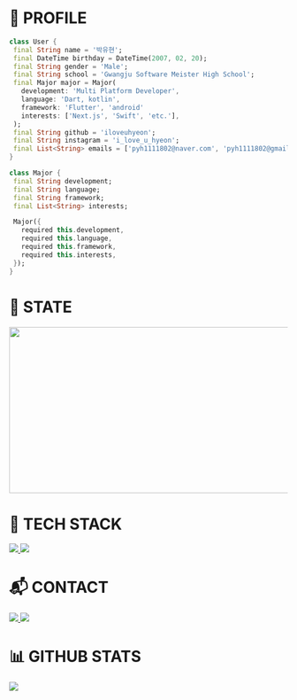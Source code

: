 <h1 align="left">👋 PROFILE</h1>

 ```dart
 class User {
  final String name = '박유현';
  final DateTime birthday = DateTime(2007, 02, 20);
  final String gender = 'Male';
  final String school = 'Gwangju Software Meister High School';
  final Major major = Major(
    development: 'Multi Platform Developer',
    language: 'Dart, kotlin',
    framework: 'Flutter', 'android'
    interests: ['Next.js', 'Swift', 'etc.'],
  );
  final String github = 'iloveuhyeon';
  final String instagram = 'i_love_u_hyeon';
  final List<String> emails = ['pyh1111802@naver.com', 'pyh1111802@gmail.com'];
}

class Major {
  final String development;
  final String language;
  final String framework;
  final List<String> interests;

  Major({
    required this.development,
    required this.language,
    required this.framework,
    required this.interests,
  });
}

```

<h1 align="left">🌱 STATE</h1>

<p align="left">
  <a href="https://github.com/devxb/gitanimals" target="_blank">
    <img src="https://render.gitanimals.org/farms/iloveuhyeon" width="600" height="300" />
  </a>
</p>


<h1 align="left">🚀 TECH STACK</h1>

<p align="left">
  <a href="https://flutter.dev" target="_blank">
    <img src="https://img.shields.io/badge/Flutter-2ECCFA?style=flat-square&logo=Flutter&logoColor=FFFFFF"/>
  </a>
 
  <a href="https://dart.dev" target="_blank">
    <img src="https://img.shields.io/badge/Dart-0175C2?style=flat-square&logo=Dart&logoColor=FFFFFF"/>
  </a>
</p>



<h1 align="left">📬 CONTACT</h1>

<p align="left">
  <a href="https://www.instagram.com/i_love_u_hyeon/" target="_blank">
    <img src="https://img.shields.io/badge/Instagram-E4405F?style=flat-square&logo=Instagram&logoColor=FFFFFF"/>
  </a>
 
  <a href="https://discord.com" target="_blank">
    <img src="https://img.shields.io/badge/Discord : iloveuhyeon-5865F2?style=flat-square&logo=Discord&logoColor=FFFFFF"/>
  </a>
</p>



<h1 align="left">📊 GITHUB STATS</h1>

<p align="left">
  <a href="https://github.com/iloveuhyeon/github-readme-stats" target="_blank">
    <img src="https://github-readme-stats.vercel.app/api/top-langs/?username=iloveuhyeon&layout=compact&theme=dark" />
  </a>
</p>

